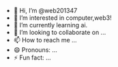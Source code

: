 - 👋 Hi, I’m @web201347
- 👀 I’m interested in computer,web3!
- 🌱 I’m currently learning ai.
- 💞️ I’m looking to collaborate on ...
- 📫 How to reach me ...
- 😄 Pronouns: ...
- ⚡ Fun fact: ...

<!---
web201347/web201347 is a ✨ special ✨ repository because its `README.md` (this file) appears on your GitHub profile.
You can click the Preview link to take a look at your changes.
--->

